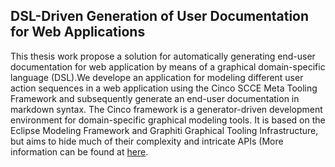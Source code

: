 ## DSL-Driven Generation of User Documentation for Web Applications

This thesis work propose a solution for automatically generating end-user documentation for web application by means of a graphical domain-specific language (DSL).We develope an application for modeling different user action sequences in a web application using the Cinco SCCE Meta Tooling Framework and subsequently generate an end-user documentation in markdown syntax. The Cinco framework is a generator-driven development environment for domain-specific graphical modeling tools.  It is based on the Eclipse Modeling Framework and Graphiti Graphical Tooling Infrastructure,  but aims to hide much of their complexity and intricate APIs (More information can be found at [here](https://cinco.scce.info/).
